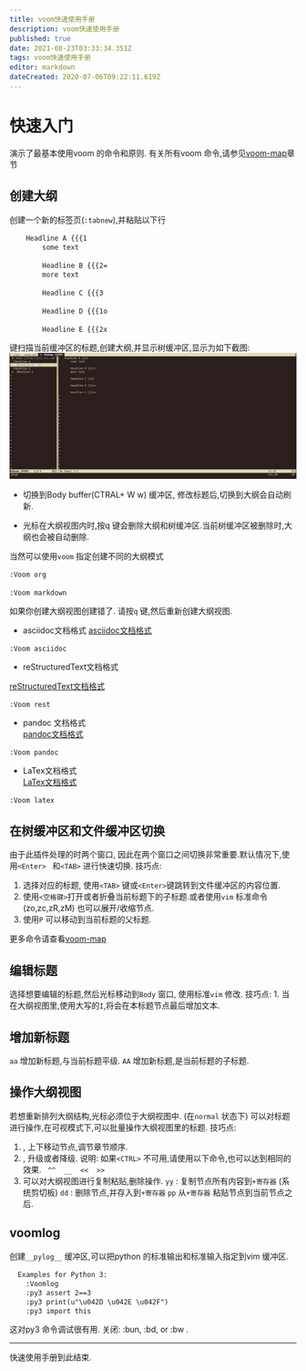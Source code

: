 ```yaml
---
title: voom快速使用手册
description: voom快速使用手册
published: true
date: 2021-08-23T03:33:34.351Z
tags: voom快速使用手册
editor: markdown
dateCreated: 2020-07-06T09:22:11.619Z
---
```


# 快速入门
演示了最基本使用voom 的命令和原则. 
有关所有voom 命令,请参见[voom-map](/zh/linux/vim实用技巧/Voom插件使用/voom-map)章节

## 创建大纲
创建一个新的标签页(`:tabnew`),并粘贴以下行
```
    Headline A {{{1
        some text
            
        Headline B {{{2=
        more text
            
        Headline C {{{3

        Headline D {{{1o
            
        Headline E {{{2x
```
键扫描当前缓冲区的标题,创建大纲,并显示树缓冲区,显示为如下截图:
![voom_tree_cache.png](/voom/voom_tree_cache.png)

- 切换到Body buffer(CTRAL+ W w) 缓冲区, 修改标题后,切换到大纲会自动刷新. 

- 光标在大纲视图内时,按q 键会删除大纲和树缓冲区.当前树缓冲区被删除时,大纲也会被自动删除.


当然可以使用`voom` 指定创建不同的大纲模式
```vim
:Voom org

:Voom markdown
```
如果你创建大纲视图创建错了. 请按`q` 键,然后重新创建大纲视图.
- asciidoc文档格式
[asciidoc文档格式](http://asciidoc.org/userguide.txt)
```
:Voom asciidoc  
```
- reStructuredText文档格式

[reStructuredText文档格式](http://docutils.sourceforge.net/docs/ref/rst/restructuredtext.txt)

 ```
 :Voom rest 
 ```
- pandoc 文档格式                            
[pandoc文档格式](https://github.com/jgm/pandoc/blob/master/MANUAL.txt)

```bash
:Voom pandoc 
```
- LaTex文档格式             
[LaTex文档格式](https://github.com/AllenDowney/ThinkPython2/blob/master/book/book.tex)
```
:Voom latex   
```
## 在树缓冲区和文件缓冲区切换
由于此插件处理的时两个窗口, 因此在两个窗口之间切换非常重要.默认情况下,使用`<Enter> ` 和`<TAB>`  进行快速切换.
技巧点:
 1. 选择对应的标题, 使用`<TAB>` 键或`<Enter>`键跳转到文件缓冲区的内容位置.
 2. 使用`<空格键>`打开或者折叠当前标题下的子标题.或者使用`vim` 标准命令(zo,zc,zR,zM) 也可以展开/收缩节点.
 3. 使用`P` 可以移动到当前标题的父标题.
 
 更多命令请查看[voom-map](/zh/linux/vim实用技巧/Voom插件使用/voom-map)
## 编辑标题
选择想要编辑的标题,然后光标移动到`Body` 窗口, 使用标准`vim` 修改.
技巧点:
	 1. 当在大纲视图里,使用大写的`I`,将会在本标题节点最后增加文本.
## 增加新标题
`aa` 增加新标题,与当前标题平级.
`AA` 增加新标题,是当前标题的子标题. 
## 操作大纲视图
若想重新排列大纲结构,光标必须位于大纲视图中.
(在`normal` 状态下) 可以对标题进行操作,在可视模式下,可以批量操作大纲视图里的标题.
技巧点:

1. <C-Up>, <C-Down> 上下移动节点,调节章节顺序.
2. <C-Left>, <C-Right> 升级或者降级.
说明: 如果`<CTRL>` 不可用,请使用以下命令,也可以达到相同的效果.
  `  ^^  __  <<  >> `
3. 可以对大纲视图进行复制粘贴,删除操作.
  `yy` : 复制节点所有内容到`+寄存器` (系统剪切板)
  `dd` : 删除节点,并存入到`+寄存器` 
  `pp` 从`+寄存器` 粘贴节点到当前节点之后.
## voomlog 
  创建`__pylog__` 缓冲区,可以把python 的标准输出和标准输入指定到vim 缓冲区.
  
```vim
  Examples for Python 3:
    :Voomlog
    :py3 assert 2==3
    :py3 print(u"\u042D \u042E \u042F")
    :py3 import this
```
  这对py3 命令调试很有用.
  关闭: :bun, :bd, or :bw .

---
  快速使用手册到此结束.
